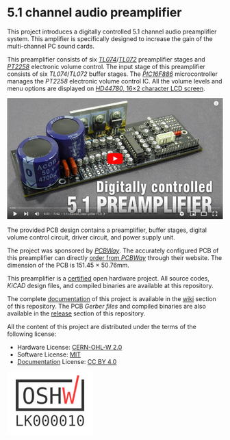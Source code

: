 # 5.1 channel audio preamplifier

This project introduces a digitally controlled 5.1 channel audio preamplifier system. This amplifier is specifically designed to increase the gain of the multi-channel PC sound cards.

This preamplifier consists of six *[TL074](https://octopart.com/tl074idt-stmicroelectronics-410591)*/*[TL072](https://octopart.com/tl072idt-stmicroelectronics-410448)* preamplifier stages and *[PT2258](http://www.princeton.com.tw/Portals/0/Product/PT2258.pdf)* electronic volume control. The input stage of this preamplifier consists of six *TL074*/*TL072* buffer stages. The *[PIC16F886](https://www.microchip.com/en-us/product/PIC16F886)* microcontroller manages the *PT2258* electronic volume control IC. All the volume levels and menu options are displayed on [*HD44780*, 16×2 character LCD screen](https://s.click.aliexpress.com/e/_9iRz4T).

[![5.1 Preamplifier Video](https://raw.githubusercontent.com/dilshan/6ch-af-preamplifier/main/resources/6ch-preamp-youtube-preview.jpg)](https://youtu.be/Fg2yn0mBOQU)

The provided PCB design contains a preamplifier, buffer stages, digital volume control circuit, driver circuit, and power supply unit.

The project was sponsored by *[PCBWay](https://www.pcbway.com/setinvite.aspx?inviteid=341430)*. The accurately configured PCB of this preamplifier can directly [order from *PCBWay*](https://www.pcbway.com/project/shareproject/5_1_channel_audio_preamplifier.html) through their website. The dimension of the PCB is 151.45 × 50.76mm.

This preamplifier is a [certified](https://certification.oshwa.org/lk000010.html) open hardware project. All source codes, *KiCAD* design files, and compiled binaries are available at this repository.

The complete [documentation](https://github.com/dilshan/6ch-af-preamplifier/wiki) of this project is available in the [wiki](https://github.com/dilshan/6ch-af-preamplifier/wiki) section of this repository. The PCB *Gerber files* and compiled binaries are also available in the [release](https://github.com/dilshan/6ch-af-preamplifier/releases) section of this repository.

All the content of this project are distributed under the terms of the following license:

- Hardware License: [CERN-OHL-W 2.0](https://ohwr.org/cern_ohl_w_v2.txt)
- Software License: [MIT](https://github.com/dilshan/6ch-af-preamplifier/blob/main/LICENSE)
- [Documentation](https://github.com/dilshan/6ch-af-preamplifier/wiki) License: [CC BY 4.0](https://creativecommons.org/licenses/by/4.0/)

[![LK000010](https://raw.githubusercontent.com/dilshan/6ch-af-preamplifier/main/resources/6ch-preamp-oshwa-LK000010-small.jpg)](https://certification.oshwa.org/lk000010.html)
